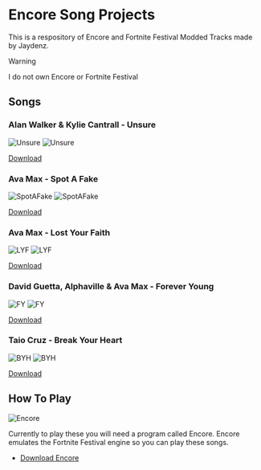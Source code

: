 # Encore Song Projects
This is a respository of Encore and Fortnite Festival Modded Tracks made by Jaydenz.

> [!WARNING]
> I do not own Encore or Fortnite Festival<br>

## Songs
### Alan Walker & Kylie Cantrall - Unsure
![Unsure](Images/Unsure.png) ![Unsure](Images/UnsureDifficulty.png)

[Download](https://github.com/JaydenzKoci/song-projects/raw/refs/heads/main/Songs/Alan%20Walker%20-%20Unsure.zip)
### Ava Max - Spot A Fake
![SpotAFake](Images/SpotAFake.png) ![SpotAFake](Images/SpotAFakeDifficulty.png)

[Download](https://github.com/JaydenzKoci/song-projects/raw/refs/heads/main/Songs/Ava%20Max%20-%20Spot%20a%20Fake.zip)
### Ava Max - Lost Your Faith
![LYF](Images/LostYourFaith.png) ![LYF](Images/LostYourFaithDifficulty.png)

[Download](https://github.com/JaydenzKoci/song-projects/raw/refs/heads/main/Songs/Ava%20Max%20-%20Lost%20Your%20Faith.zip)
### David Guetta, Alphaville & Ava Max - Forever Young
![FY](Images/ForeverYoung.png) ![FY](Images/ForeverYoungDifficulty.png)

[Download](https://github.com/JaydenzKoci/song-projects/raw/refs/heads/main/Songs/David%20Guetta%20-%20Forever%20Young.zip)
### Taio Cruz - Break Your Heart
![BYH](Images/BreakYourHeart.png) ![BYH](Images/BreakYourHeartDifficulty.png)

[Download](https://github.com/JaydenzKoci/song-projects/raw/refs/heads/main/Songs/Taio%20Cruz%20-%20Break%20Your%20Heart.zip)
## How To Play
  ![Encore](Images/Encore.png)
  
  Currently to play these you will need a program called Encore. Encore emulates the Fortnite Festival engine so you can play these songs.
- [Download Encore](https://github.com/Encore-Developers/Encore/releases/tag/v0.1.3)
